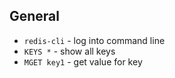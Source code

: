 ## General

* `redis-cli` - log into command line
* `KEYS *` - show all keys
* `MGET key1` - get value for key